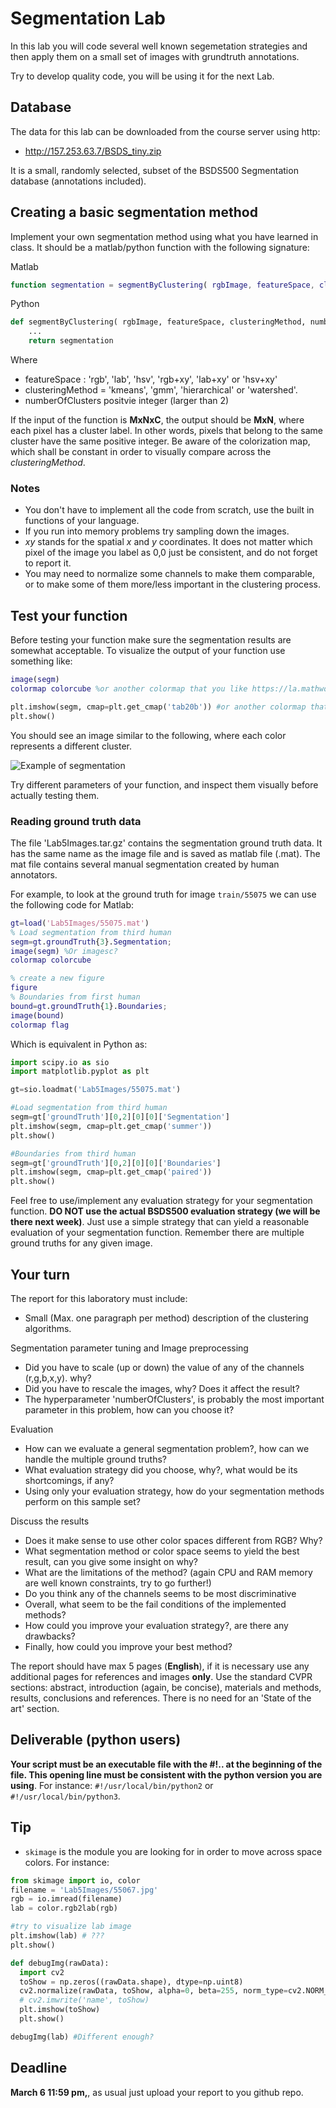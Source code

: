 # Segmentation Lab

In this lab you will code several well known segemetation strategies and then apply them on a small set of images with grundtruth annotations. 

Try to develop quality code, you will be using it for the next Lab.

## Database


The data for this lab can be downloaded from the course server using http:

- http://157.253.63.7/BSDS_tiny.zip

It is a small, randomly selected, subset of the BSDS500 Segmentation database (annotations included). 

## Creating a  basic segmentation method

Implement your own segmentation method using what you have learned in class. It should be a matlab/python function with the following signature:

Matlab

```matlab
function segmentation = segmentByClustering( rgbImage, featureSpace, clusteringMethod, numberOfClusters)
```

Python


```python
def segmentByClustering( rgbImage, featureSpace, clusteringMethod, numberOfClusters):
    ...
    return segmentation
```

Where

- featureSpace : 'rgb', 'lab', 'hsv', 'rgb+xy', 'lab+xy' or 'hsv+xy'
- clusteringMethod = 'kmeans', 'gmm', 'hierarchical' or 'watershed'.
- numberOfClusters positvie integer (larger than 2)

If the input of the function is **MxNxC**, the output should be **MxN**, where each pixel has a cluster label. In other words, pixels that belong to the same cluster have the same positive integer. Be aware of the colorization map, which shall be constant in order to visually compare across the _clusteringMethod_. 


### Notes
- You don't have to implement all the code from scratch, use the built in functions of your language.
- If you run into memory problems try sampling down the images. 
- *xy* stands for the spatial _x_ and _y_ coordinates. It does not matter which pixel of the image you label as  0,0 just be consistent, and do not forget to report it.
- You may need to normalize some channels to make them comparable, or to make some of them more/less important in the clustering process.


## Test your function

Before testing your function make sure the segmentation results are somewhat acceptable. To visualize the output of your function use something like:

```matlab
image(segm)
colormap colorcube %or another colormap that you like https://la.mathworks.com/help/matlab/ref/colormap.html
```

```python
plt.imshow(segm, cmap=plt.get_cmap('tab20b')) #or another colormap that you like https://matplotlib.org/examples/color/colormaps_reference.html
plt.show()
```

You should see an image similar to the following, where each color represents a different cluster.

![Example of segmentation](imgs/segmented.png)

Try different parameters of your function, and inspect them visually before actually testing them.


### Reading ground truth data

The file 'Lab5Images.tar.gz' contains the segmentation ground truth data. It has the same name as the image file and is saved as matlab file (.mat). The mat file contains several manual segmentation created by human annotators.

For example, to look at the ground truth for image ``train/55075`` we can use the following code for Matlab:

```matlab
gt=load('Lab5Images/55075.mat')
% Load segmentation from third human
segm=gt.groundTruth{3}.Segmentation;
image(segm) %Or imagesc?
colormap colorcube

% create a new figure
figure
% Boundaries from first human
bound=gt.groundTruth{1}.Boundaries;
image(bound)
colormap flag
```

Which is equivalent in Python as:

```python
import scipy.io as sio
import matplotlib.pyplot as plt

gt=sio.loadmat('Lab5Images/55075.mat')

#Load segmentation from third human
segm=gt['groundTruth'][0,2][0][0]['Segmentation']
plt.imshow(segm, cmap=plt.get_cmap('summer'))
plt.show()

#Boundaries from third human
segm=gt['groundTruth'][0,2][0][0]['Boundaries']
plt.imshow(segm, cmap=plt.get_cmap('paired'))
plt.show()

```

Feel free to use/implement any evaluation strategy for your segmentation function. **DO NOT use the actual BSDS500 evaluation strategy (we will be there next week)**. Just use a simple strategy that can yield a reasonable evaluation of your segmentation function. Remember there are multiple ground truths for any given image. 

## Your turn

The report for this laboratory must include:

-   Small (Max. one paragraph per method) description of the clustering algorithms.

Segmentation parameter tuning and Image preprocessing

-   Did you have to scale (up or down) the value of any of the channels (r,g,b,x,y). why?
-   Did you have to rescale the images, why? Does it affect the result?
-   The hyperparameter 'numberOfClusters', is probably the most important parameter in this problem, how can you choose it?

Evaluation
-  How can we evaluate a general segmentation problem?, how can we handle the multiple ground truths?
-  What evaluation strategy did you choose, why?, what would be its shortcomings, if any?
-  Using only your evaluation strategy, how do your segmentation methods perform on this sample set?

Discuss the results
-  Does it make sense to use other color spaces different from RGB? Why?
-  What segmentation method or color space seems to yield the best result, can you give some insight on why?
-  What are the limitations of the method? (again CPU and RAM memory are well known constraints, try to go further!)
-  Do you think any of the channels seems to be most discriminative
-  Overall, what seem to be the fail conditions of the implemented methods?
-  How could you improve your evaluation strategy?, are there any drawbacks?
-  Finally,  how could you improve your best method?

The report should have max 5 pages (**English**), if it is necessary use any additional pages for references and images **only**. Use the standard CVPR sections: abstract, introduction (again, be concise), materials and methods, results, conclusions and references. There is no need for an 'State of the art' section.

## Deliverable (python users)

**Your script must be an executable file with the #!.. at the beginning of the file. This opening line must be consistent with the python version you are using**. For instance:
`#!/usr/local/bin/python2` or `#!/usr/local/bin/python3`.

## Tip

- `skimage` is the module you are looking for in order to move across space colors. For instance:

```python
from skimage import io, color
filename = 'Lab5Images/55067.jpg'
rgb = io.imread(filename)
lab = color.rgb2lab(rgb)

#try to visualize lab image
plt.imshow(lab) # ???
plt.show()

def debugImg(rawData):
  import cv2
  toShow = np.zeros((rawData.shape), dtype=np.uint8)
  cv2.normalize(rawData, toShow, alpha=0, beta=255, norm_type=cv2.NORM_MINMAX, dtype=cv2.CV_8U)
  # cv2.imwrite('name', toShow)
  plt.imshow(toShow)
  plt.show()

debugImg(lab) #Different enough?

```

## Deadline 
**March 6 11:59 pm,**, as usual just upload your report to you github repo.


